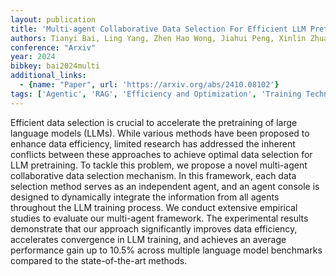```yaml
---
layout: publication
title: 'Multi-agent Collaborative Data Selection For Efficient LLM Pretraining'
authors: Tianyi Bai, Ling Yang, Zhen Hao Wong, Jiahui Peng, Xinlin Zhuang, Chi Zhang, Lijun Wu, Jiantao Qiu, Wentao Zhang, Binhang Yuan, Conghui He
conference: "Arxiv"
year: 2024
bibkey: bai2024multi
additional_links:
  - {name: "Paper", url: 'https://arxiv.org/abs/2410.08102'}
tags: ['Agentic', 'RAG', 'Efficiency and Optimization', 'Training Techniques', 'Tools', 'Pretraining Methods']
---
```

Efficient data selection is crucial to accelerate the pretraining of large
language models (LLMs). While various methods have been proposed to enhance
data efficiency, limited research has addressed the inherent conflicts between
these approaches to achieve optimal data selection for LLM pretraining. To
tackle this problem, we propose a novel multi-agent collaborative data
selection mechanism. In this framework, each data selection method serves as an
independent agent, and an agent console is designed to dynamically integrate
the information from all agents throughout the LLM training process. We conduct
extensive empirical studies to evaluate our multi-agent framework. The
experimental results demonstrate that our approach significantly improves data
efficiency, accelerates convergence in LLM training, and achieves an average
performance gain up to 10.5% across multiple language model benchmarks compared
to the state-of-the-art methods.
